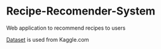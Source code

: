 # Recipe-Recomender-System
Web application to recommend recipes to users

[Dataset](https://www.kaggle.com/shuyangli94/food-com-recipes-and-user-interactions) is used from Kaggle.com
